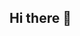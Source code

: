 ## Hi there 👋

<!--[![Mahmoud's GitHub stats](https://github-readme-stats.vercel.app/api?username=hefnymah&show_icons=true)](https://github.com/hefnymah/github-readme-stats&show_icons=true)-->


<!--[![Top Langs](https://github-readme-stats.vercel.app/api/top-langs/?username=hefnymah&layout=donut-vertical)](https://github.com/hefnymah/github-readme-stats)-->


